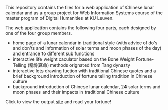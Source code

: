 This repository contains the files for a web application of Chinese lunar calendar and as a group project for Web Information Systems course of the master program of Digital Humanities at KU Leuven.  

The web application contains the following four parts, each designed by one of the four group members.
- home page of a lunar calendar in traditional style (with advice of do's and don'ts and information of solar terms and moon phases of the day) and entrance to different sub functions
- interactive life weight caculator based on the Bone Weight Fortune-Telling (稱骨算命) methods orignated from Tang dynasty
- interactive lots drawing fuction with traditional Chinese quotes and a brief background introduction of fortune telling tradition in Chinese culture
- background introduction of Chinese lunar calendar, 24 solar terms and moon phases and their impacts in traditional Chinese culture
  
Click to view the output [site](https://raw.githack.com/lizaodawn/WISproject/main/mainpagefullscreen.html) and read your fortune!
